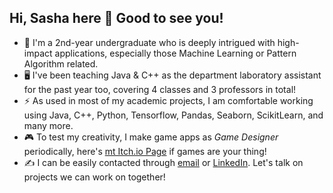 ## Hi, Sasha here 👋 Good to see you! 

<!--
**fatdumplingg/fatdumplingg** is a ✨ _special_ ✨ repository because its `README.md` (this file) appears on your GitHub profile.

Here are some ideas to get you started:

- 🔭 I’m currently working on ...
- 🌱 I’m currently learning ...
- 👯 I’m looking to collaborate on ...
- 🤔 I’m looking for help with ...
- 💬 Ask me about ...
- 📫 How to reach me: ...
- 😄 Pronouns: ...
- ⚡ Fun fact: ...
-->

- 🏫 I'm a 2nd-year undergraduate who is deeply intrigued with high-impact applications, especially those Machine Learning or Pattern Algorithm related. 
- 🖥️ I've been teaching Java & C++ as the department laboratory assistant for the past year too, covering 4 classes and 3 professors in total!
- ⚡ As used in most of my academic projects, I am comfortable working using Java, C++, Python, Tensorflow, Pandas, Seaborn, ScikitLearn, and many more. 
- 🎮 To test my creativity, I make game apps as *Game Designer* periodically, here's [mt Itch.io Page](https://littleshumai.itch.io/) if games are your thing! 
- ✍️ I can be easily contacted through [email](sashannbl@gmail.com) or [LinkedIn](www.linkedin.com/in/sashannbl). Let's talk on projects we can work on together!


